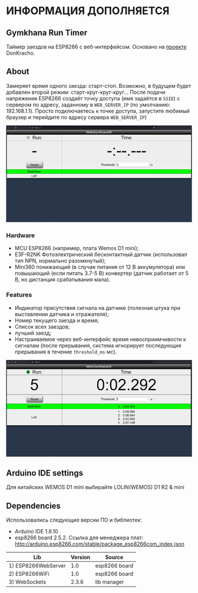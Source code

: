 # ИНФОРМАЦИЯ ДОПОЛНЯЕТСЯ

## Gymkhana Run Timer
Таймер заездов на ESP8266 с веб-интерфейсом.
Основано на [проекте](https://create.arduino.cc/projecthub/DonKracho/esp8266-lap-timer-with-web-server-d6183a) DonKracho.

## About
Замеряет время одного заезда: старт-стоп. Возможно, в будущем будет добавлен второй режим: старт-круг-круг-круг...
После подачи напряжения ESP8266 создаёт точку доступа (имя задаётся в `SSID`) с сервером по адресу, заданному в `WEB_SERVER_IP` (по умолчанию: 192.168.1.1).
Просто подключаетесь к точке доступа, запустите любимый браузер и перейдите по адресу сервера `WEB_SERVER_IP`)

![web interface of timer in initial state](img1.png "Timer in initial state")

### Hardware
- MCU ESP8266 (например, плата Wemos D1 mini);
- E3F-R2NK Фотоэлектрический бесконтактный датчик (использовал тип NPN, нормально разомкнутый);
- Mini360 понижающий (в случае питания от 12 В аккумулятора) или повышающий (если питать 3.7-5 В) конвертер (датчик работает от 5 В, но дистанция срабатывания мала).

### Features
- Индикатор присутствия сигнала на датчике (полезная штука при выставлении датчика и отражателя);
- Номер текущего заезда и время;
- Список всех заездов;
- лучший заезд;
- Настраиваемое через веб-интерфейс время невосприимчивости к сигналам (после прерывания, система игнорирует последующие прерывания в течение `threshold_ms` мс).

![web interface of working timer](img2.png "Working timer")

## Arduino IDE settings
Для китайских WEMOS D1 mini выбирайте LOLIN(WEMOS) D1 R2 & mini

## Dependencies
Использовались следующие версии ПО и библиотек:
 - Arduino IDE 1.8.10
 - esp8266 board 2.5.2. Ссылка для менеджера плат: http://arduino.esp8266.com/stable/package_esp8266com_index.json

| Lib					| Version	| Source		|
| ----------------------|-----------|---------------|
| 1) ESP8266WebServer	| 1.0		| esp8266 board	|
| 2) ESP8266WiFi		| 1.0		| esp8266 board	|
| 3) WebSockets			| 2.3.6		| lib manager	|

